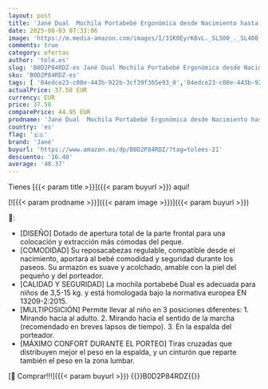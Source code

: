 ```yaml
---
layout: post
title: 'Jané Dual  Mochila Portabebé Ergonómica desde Nacimiento hasta 15 kg  3 Posiciones  Transpirable y Acolchado  Gris  Shadow'
date: 2025-08-03 07:33:06
image: 'https://m.media-amazon.com/images/I/31K0EyrK8vL._SL500_._SL400_.jpg'
comments: true
category: ofertas
author: 'tole.es'
slug: 'B0D2P84RDZ-es Jané Dual Mochila Portabebé Ergonómica desde Nacimiento...'
sku: 'B0D2P84RDZ-es'
tags: [ '04edce23-c00e-443b-922b-3cf39f365e93_0','04edce23-c00e-443b-922b-3cf39f365e93_1101','04edce23-c00e-443b-922b-3cf39f365e93_3401','Arborist Merchandising Root','Bebé','Porteadores para bebés y niños pequeños','Porteadores y accesorios para bebés y niños pequeños','Self Service','Sillas de coche, cochecitos y accesorios','Special Features Stores','Todos los cochecitos','jané','portabebé','🇪🇸', ]
actualPrice: 37.58 EUR
currency: EUR
price: 37.58
comparePrice: 44.95 EUR
prodname: 'Jané Dual  Mochila Portabebé Ergonómica desde Nacimiento hasta 15 kg  3 Posiciones  Transpirable y Acolchado  Gris  Shadow'
country: 'es'
flag: '🇪🇸'
brand: 'Jané'
buyurl: 'https://www.amazon.es/dp/B0D2P84RDZ/?tag=tolees-21'
descuento: '16.40'
average: '40.37'
---
```


Tienes [{{< param title >}}]({{< param buyurl >}}) aqui!

[![{{< param prodname >}}]({{< param image >}})]({{< param buyurl >}})

🔎:

- [DISEÑO] Dotado de apertura total de la parte frontal para una colocación y extracción más cómodas del peque.
- [COMODIDAD] Su reposacabezas regulable, compatible desde el nacimiento, aportará al bebé comodidad y seguridad durante los paseos. Su armazón es suave y acolchado, amable con la piel del pequeño y del porteador.
- [CALIDAD Y SEGURIDAD] La mochila portabebé Dual es adecuada para niños de 3,5-15 kg. y está homologada bajo la normativa europea EN 13209-2:2015.
- [MULTIPOSICIÓN] Permite llevar al niño en 3 posiciones diferentes: 1. Mirando hacia al adulto. 2. Mirando hacia el sentido de la marcha (recomendado en breves lapsos de tiempo). 3. En la espalda del porteador.
- [MÁXIMO CONFORT DURANTE EL PORTEO] Tiras cruzadas que distribuyen mejor el peso en la espalda, y un cinturón que reparte también el peso en la zona lumbar.

[🛒 Comprar!!!]({{< param buyurl >}})
{{<world>}}B0D2P84RDZ{{</world>}}
